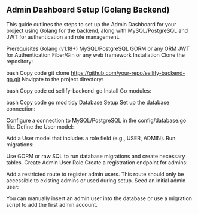 
## Admin Dashboard Setup (Golang Backend)

This guide outlines the steps to set up the Admin Dashboard for your project using Golang for the backend, along with MySQL/PostgreSQL and JWT for authentication and role management.

Prerequisites
Golang (v1.18+)
MySQL/PostgreSQL
GORM or any ORM
JWT for Authentication
Fiber/Gin or any web framework
Installation
Clone the repository:

bash
Copy code
git clone https://github.com/your-repo/sellify-backend-go.git
Navigate to the project directory:

bash
Copy code
cd sellify-backend-go
Install Go modules:

bash
Copy code
go mod tidy
Database Setup
Set up the database connection:

Configure a connection to MySQL/PostgreSQL in the config/database.go file.
Define the User model:

Add a User model that includes a role field (e.g., USER, ADMIN).
Run migrations:

Use GORM or raw SQL to run database migrations and create necessary tables.
Create Admin User Role
Create a registration endpoint for admins:

Add a restricted route to register admin users. This route should only be accessible to existing admins or used during setup.
Seed an initial admin user:

You can manually insert an admin user into the database or use a migration script to add the first admin account.

